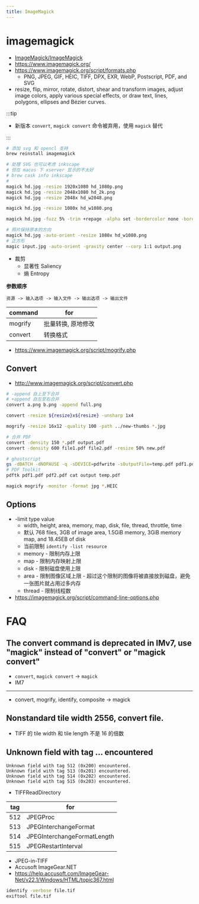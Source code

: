 ```yaml
---
title: ImageMagick
---
```


# imagemagick

- [ImageMagick/ImageMagick](https://github.com/ImageMagick/ImageMagick)
- https://www.imagemagick.org/
- https://www.imagemagick.org/script/formats.php
  - PNG, JPEG, GIF, HEIC, TIFF, DPX, EXR, WebP, Postscript, PDF, and SVG
- resize, flip, mirror, rotate, distort, shear and transform images, adjust image colors, apply various special effects, or draw text, lines, polygons, ellipses and Bézier curves.

:::tip

- 新版本 `convert`, `magick convert` 命令被弃用，使用 `magick` 替代

:::

```bash
# 添加 svg 和 opencl 支持
brew reinstall imagemagick

# 处理 SVG 也可以考虑 inkscape
# 但在 macos 下 xserver 显示的不太好
# brew cask info inkscape
#
magick hd.jpg -resize 1920x1080 hd_1080p.png
magick hd.jpg -resize 2048x1080 hd_2k.png
magick hd.jpg -resize 2048x hd_w2048.png

magick hd.jpg -resize 1080x hd_w1080.png

magick hd.jpg -fuzz 5% -trim +repage -alpha set -bordercolor none -border 48x48 -resize 1080x hd_w1080.png

# 照片保持原本的方向
magick hd.jpg -auto-orient -resize 1080x hd_w1080.png
# 正方形
magic input.jpg -auto-orient -gravity center --corp 1:1 output.png
```

- 裁剪
  - 显著性 Saliency
  - 熵 Entropy

**参数顺序**

```
资源 -> 输入选项 -> 输入文件 -> 输出选项 -> 输出文件
```

| command | for                |
| ------- | ------------------ |
| mogrify | 批量转换, 原地修改 |
| convert | 转换格式           |

- https://www.imagemagick.org/script/mogrify.php

## Convert

- http://www.imagemagick.org/script/convert.php

```bash
# -append 自上至下合并
# +append 自左至右合并
convert a.png b.png -append full.png

convert -resize ${resize}x${resize} -unsharp 1x4

mogrify -resize 16x12 -quality 100 -path ../new-thumbs *.jpg

# 合并 PDF
convert -density 150 *.pdf output.pdf
convert -density 600 file1.pdf file2.pdf -resize 50% new.pdf

# ghostscript
gs -dBATCH -dNOPAUSE -q -sDEVICE=pdfwrite -sOutputFile=temp.pdf pdf1.pdf pdf2.pdf
# PDF Toolkit
pdftk pdf1.pdf pdf2.pdf cat output temp.pdf

magick mogrify -monitor -format jpg *.HEIC
```

## Options

- -limit type value
  - width, height, area, memory, map, disk, file, thread, throttle, time
  - 默认 768 files, 3GB of image area, 1.5GiB memory, 3GiB memory map, and 18.45EB of disk
  - 当前限制 `identify -list resource`
  - memory - 限制内存上限
  - map - 限制内存映射上限
  - disk - 限制磁盘使用上限
  - area - 限制图像区域上限 - 超过这个限制的图像将被直接放到磁盘，避免一张图片就占用过多内存
  - thread - 限制线程数
- https://imagemagick.org/script/command-line-options.php

# FAQ

## The convert command is deprecated in IMv7, use "magick" instead of "convert" or "magick convert"

- `convert`, `magick convert` -> `magick`
- IM7

---

- convert, mogrify, identify, composite -> magick

## Nonstandard tile width 2556, convert file.

- TIFF 的 tile width 和 tile length 不是 16 的倍数

## Unknown field with tag ... encountered

```
Unknown field with tag 512 (0x200) encountered.
Unknown field with tag 513 (0x201) encountered.
Unknown field with tag 514 (0x202) encountered.
Unknown field with tag 515 (0x203) encountered.
```

- TIFFReadDirectory

| tag | for                         |
| --- | --------------------------- |
| 512 | JPEGProc                    |
| 513 | JPEGInterchangeFormat       |
| 514 | JPEGInterchangeFormatLength |
| 515 | JPEGRestartInterval         |

- JPEG-in-TIFF
- Accusoft ImageGear.NET
- https://help.accusoft.com/ImageGear-Net/v22.1/Windows/HTML/topic367.html

```bash
identify -verbose file.tif
exiftool file.tif
```
